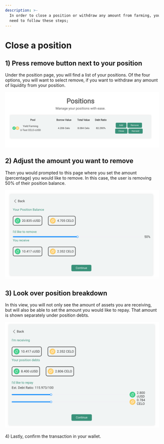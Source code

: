 ```yaml
---
description: >-
  In order to close a position or withdraw any amount from farming, you will
  need to follow these steps;
---
```


# Close a position

## 1) Press remove button next to your position 

Under the position page, you will find a list of your positions. Of the four options, you will want to select remove, if you want to withdraw any amount of liquidity from your position.

![](<../.gitbook/assets/Screen Shot 2021-10-10 at 10.52.11 PM.png>)

## 2) Adjust the amount you want to remove

Then you would prompted to this page where you set the amount (percentage) you would like to remove. In this case, the user is removing 50% of their position balance. 

![](<../.gitbook/assets/Screen Shot 2021-10-10 at 10.52.20 PM.png>)

## 3) Look over position breakdown

In this view, you will not only see the amount of assets you are receiving, but will also be able to set the amount you would like to repay. That amount is shown separately under position debts.

![](<../.gitbook/assets/Screen Shot 2021-10-10 at 10.52.28 PM.png>)

4\) Lastly, confirm the transaction in your wallet.

